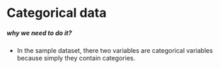 # Categorical data

##### why we need to do it?
- In the sample dataset, there two variables are categorical variables because simply they contain categories.
